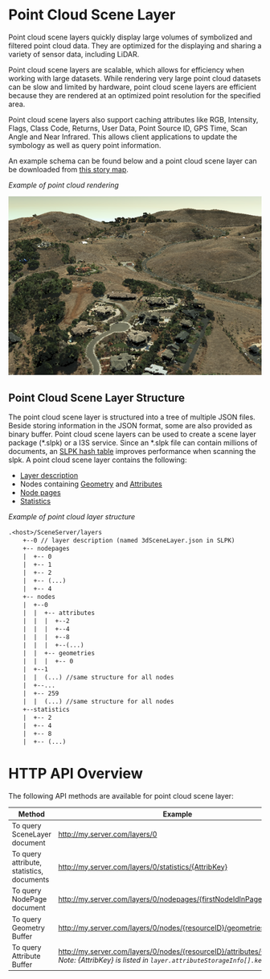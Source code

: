 # Point Cloud Scene Layer

Point cloud scene layers quickly display large volumes of symbolized and filtered point cloud data. They are optimized for the displaying and sharing a variety of sensor data, including LiDAR.  

Point cloud scene layers are scalable, which allows for efficiency when working with large datasets.  While rendering very large point cloud datasets can be slow and limited by hardware, point cloud scene layers are efficient because they are rendered at an optimized point resolution for the specified area. 

Point cloud scene layers also support caching attributes like RGB, Intensity, Flags, Class Code, Returns, User Data, Point Source ID, GPS Time, Scan Angle and Near Infrared.  This allows client applications to update the symbology as well as query point information.

An example schema can be found below and a point cloud scene layer can be downloaded from [this story map](<http://3dcities.maps.arcgis.com/apps/MapSeries/index.html?appid=444de19a88764d58885ea8e211e96ae8>).

*Example of point cloud rendering*

![Point Cloud Scene Layer](img/point-cloud-scene-layer.png)

## Point Cloud Scene Layer Structure
The point cloud scene layer is structured into a tree of multiple JSON files. Beside storing information in the JSON format, some are also provided as binary buffer. Point cloud scene layers can be used to create a scene layer package (*.slpk) or a I3S service. Since an *.slpk file can contain millions of documents, an [SLPK hash table](slpk_hash_table.pcsl.md) improves performance when scanning the slpk. A point cloud scene layer contains the following:

- [Layer description](layer.pcsl.md)
- Nodes containing [Geometry](defaultGeometrySchema.pcsl.md) and [Attributes](attributeInfo.pcsl.md)
- [Node pages](nodepage.pcsl.md)
- [Statistics](statistics.pcsl.md)

*Example of point cloud layer structure*

```
.<host>/SceneServer/layers
	+--0 // layer description (named 3dSceneLayer.json in SLPK)
	+-- nodepages
	|  +-- 0
	|  +-- 1   
	|  +-- 2  
	|  +-- (...)
	|  +-- 4  
	+-- nodes
	|  +--0
	|  |  +-- attributes
	|  |  |  +--2 
	|  |  |  +--4
	|  |  |  +--8
	|  |  |  +--(...)
	|  |  +-- geometries
	|  |  |  +-- 0
	|  +--1 
	|  |  (...) //same structure for all nodes
	|  +--...
	|  +-- 259
	|  |  (...) //same structure for all nodes
	+--statistics
	|  +-- 2
	|  +-- 4
	|  +-- 8
	|  +-- (...)
```
# HTTP API Overview

The following API methods are available for point cloud scene layer:

|Method|Example|
|------|-------|
|To query SceneLayer document|http://my.server.com/layers/0|
|To query attribute, statistics, documents|http://my.server.com/layers/0/statistics/{AttribKey}|
|To query  NodePage  document|http://my.server.com/layers/0/nodepages/{firstNodeIdInPage} 
|To query  Geometry  Buffer|http://my.server.com/layers/0/nodes/{resourceID}/geometries/0 
|To query  Attribute  Buffer|http://my.server.com/layers/0/nodes/{resourceID}/attributes/{AttribKey}  _Note:  {AttribKey}  is listed in  `layer.attributeStorageInfo[].key`_ 